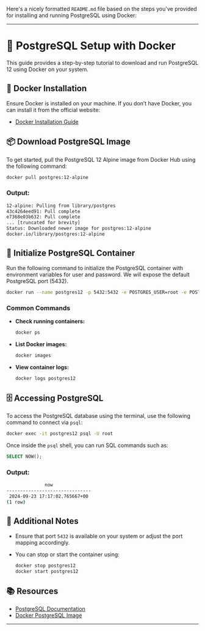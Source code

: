 Here's a nicely formatted `README.md` file based on the steps you've provided for installing and running PostgreSQL using Docker:

---

# 🚀 PostgreSQL Setup with Docker

This guide provides a step-by-step tutorial to download and run PostgreSQL 12 using Docker on your system.

## 🐳 Docker Installation

Ensure Docker is installed on your machine. If you don’t have Docker, you can install it from the official website:

- [Docker Installation Guide](https://docs.docker.com/get-docker/)

## 📦 Download PostgreSQL Image

To get started, pull the PostgreSQL 12 Alpine image from Docker Hub using the following command:

```bash
docker pull postgres:12-alpine
```

### Output:
```bash
12-alpine: Pulling from library/postgres
43c4264eed91: Pull complete 
e7368e03b632: Pull complete 
... [truncated for brevity]
Status: Downloaded newer image for postgres:12-alpine
docker.io/library/postgres:12-alpine
```

## 🔧 Initialize PostgreSQL Container

Run the following command to initialize the PostgreSQL container with environment variables for user and password. We will expose the default PostgreSQL port (5432).

```bash
docker run --name postgres12 -p 5432:5432 -e POSTGRES_USER=root -e POSTGRES_PASSWORD=secret -d postgres:12-alpine
```

### Common Commands

- **Check running containers:**

    ```bash
    docker ps
    ```

- **List Docker images:**

    ```bash
    docker images
    ```

- **View container logs:**

    ```bash
    docker logs postgres12
    ```

## 🗄️ Accessing PostgreSQL

To access the PostgreSQL database using the terminal, use the following command to connect via `psql`:

```bash
docker exec -it postgres12 psql -U root
```

Once inside the `psql` shell, you can run SQL commands such as:

```sql
SELECT NOW();
```

### Output:
```bash
              now              
-------------------------------
 2024-09-23 17:17:02.765667+00
(1 row)
```

## 📝 Additional Notes

- Ensure that port `5432` is available on your system or adjust the port mapping accordingly.
- You can stop or start the container using:

    ```bash
    docker stop postgres12
    docker start postgres12
    ```

## 📚 Resources

- [PostgreSQL Documentation](https://www.postgresql.org/docs/)
- [Docker PostgreSQL Image](https://hub.docker.com/_/postgres)

---


